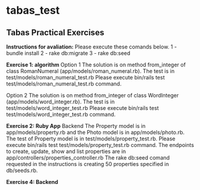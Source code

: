 # tabas_test
## Tabas Practical Exercises

**Instructions for avaliation:**
Please execute these comands below.
1 - bundle install
2 - rake db:migrate
3 - rake db:seed


**Exercise 1: algorithm**
Option 1
The solution is on method from_integer of class RomanNumeral (app/models/roman_numeral.rb).
The test is in test/models/roman_numeral_test.rb
Please execute bin/rails test test/models/roman_numeral_test.rb command.

Option 2
The solution is on method from_integer of class WordInteger (app/models/word_integer.rb).
The test is in test/models/word_integer_test.rb
Please execute bin/rails test test/models/word_integer_test.rb command.


**Exercise 2: Ruby App**
Backend
The Property model is in app/models/property.rb and the Photo model is in app/models/photo.rb.
The test of Property model is in test/models/property_test.rb. Please execute bin/rails test test/models/property_test.rb command.
The endpoints to create, update, show and list properties are in app/controllers/properties_controller.rb
The rake db:seed comand requested in the instructions is creating 50 properties specified in db/seeds.rb. 


**Exercise 4: Backend**
